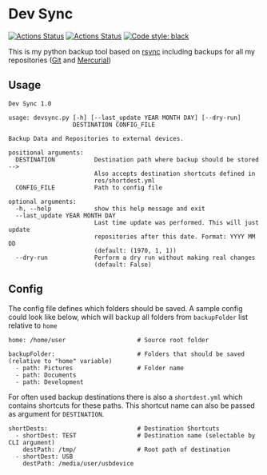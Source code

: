 # Dev Sync

[![Actions Status](https://github.com/hofbi/dev-sync/workflows/CI/badge.svg)](https://github.com/hofbi/dev-sync)
[![Actions Status](https://github.com/hofbi/dev-sync/workflows/CodeQL/badge.svg)](https://github.com/hofbi/dev-sync)
[![Code style: black](https://img.shields.io/badge/code%20style-black-000000.svg)](https://github.com/psf/black)

This is my python backup tool based on [rsync](https://rsync.samba.org/) including backups for all my repositories ([Git](https://git-scm.com/) and [Mercurial](https://www.mercurial-scm.org/))

## Usage

```shell
Dev Sync 1.0

usage: devsync.py [-h] [--last_update YEAR MONTH DAY] [--dry-run]
                  DESTINATION CONFIG_FILE

Backup Data and Repositories to external devices.

positional arguments:
  DESTINATION           Destination path where backup should be stored -->
                        Also accepts destination shortcuts defined in
                        res/shortdest.yml
  CONFIG_FILE           Path to config file

optional arguments:
  -h, --help            show this help message and exit
  --last_update YEAR MONTH DAY
                        Last time update was performed. This will just update
                        repositories after this date. Format: YYYY MM DD
                        (default: (1970, 1, 1))
  --dry-run             Perform a dry run without making real changes
                        (default: False)
```

## Config

The config file defines which folders should be saved. A sample config could look like below, which will backup all folders from `backupFolder` list relative to `home`

```shell
home: /home/user                    # Source root folder

backupFolder:                       # Folders that should be saved (relative to "home" variable)
  - path: Pictures                  # Folder name
  - path: Documents
  - path: Development
```

For often used backup destinations there is also a `shortdest.yml` which contains shortcuts for these paths. This shortcut name can also be passed as argument for `DESTINATION`.

```shell
shortDests:                         # Destination Shortcuts
  - shortDest: TEST                 # Destination name (selectable by CLI argument)
    destPath: /tmp/                 # Root path of destination
  - shortDest: USB
    destPath: /media/user/usbdevice
```
